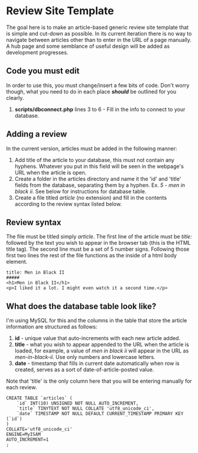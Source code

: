 # Review Site Template
The goal here is to make an article-based generic review site template that is simple and cut-down as possible. In its current iteration there is no way to navigate between articles other than to enter in the URL of a page manually. A hub page and some semblance of useful design will be added as development progresses.

## Code you must edit
In order to use this, you must change/insert a few bits of code. Don't worry though, what you need to do in each place **_should_** be outlined for you clearly.
1. **scripts/dbconnect.php** lines 3 to 6 - Fill in the info to connect to your database.

## Adding a review
In the current version, articles must be added in the following manner:
1. Add title of the article to your database, this must not contain any hyphens. Whatever you put in this field will be seen in the webpage's URL when the article is open.
2. Create a folder in the articles directory and name it the 'id' and 'title' fields from the database, separating them by a hyphen. Ex. *5 - men in black ii*. See below for instructions for database table.
3. Create a file titled *article* (no extension) and fill in the contents according to the review syntax listed below.

## Review syntax
The file must be titled simply *article*. The first line of the article must be *title:* followed by the text you wish to appear in the browser tab (this is the HTML title tag). The second line must be a set of 5 number signs. Following those first two lines the rest of the file functions as the inside of a html body element.

```
title: Men in Black II
#####
<h1>Men in Black II</h1>
<p>I liked it a lot. I might even watch it a second time.</p>
```

## What does the database table look like?
I'm using MySQL for this and the columns in the table that store the article information are structured as follows:
1. **id** - unique value that auto-increments with each new article added.
2. **title** - what you wish to appear appended to the URL when the article is loaded, for example, a value of *men in black ii* will appear in the URL as *men-in-black-ii*. Use only numbers and lowercase letters.
3. **date** - timestamp that fills in current date automatically when row is created, serves as a sort of date-of-article-posted value.

Note that 'title' is the only column here that you will be entering manually for each review.

```
CREATE TABLE `articles` (
	`id` INT(10) UNSIGNED NOT NULL AUTO_INCREMENT,
	`title` TINYTEXT NOT NULL COLLATE 'utf8_unicode_ci',
	`date` TIMESTAMP NOT NULL DEFAULT CURRENT_TIMESTAMP PRIMARY KEY (`id`)
)
COLLATE='utf8_unicode_ci'
ENGINE=MyISAM
AUTO_INCREMENT=1
;
```
